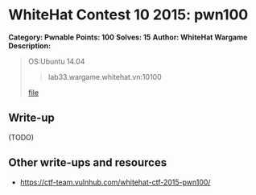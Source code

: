 # WhiteHat Contest 10 2015: pwn100

**Category: Pwnable**
**Points: 100**
**Solves: 15**
**Author: WhiteHat Wargame**
**Description:**

> OS:Ubuntu 14.04
>
>> lab33.wargame.whitehat.vn:10100
>
> [file](pwn100_3321681ef8000c50e11202aed9437f6c.zip)

## Write-up

(TODO)

## Other write-ups and resources

* <https://ctf-team.vulnhub.com/whitehat-ctf-2015-pwn100/>

